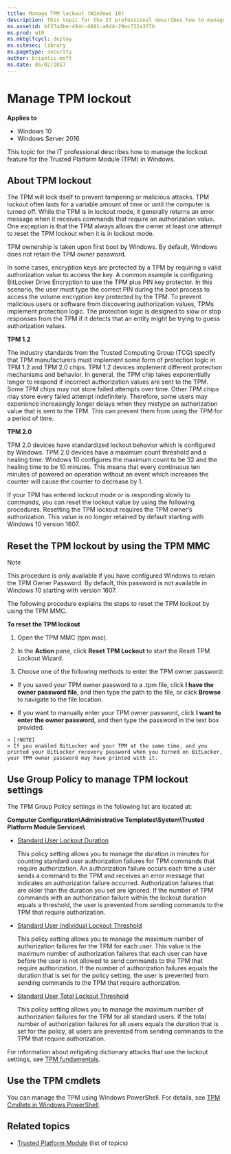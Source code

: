 ```yaml
---
title: Manage TPM lockout (Windows 10)
description: This topic for the IT professional describes how to manage the lockout feature for the Trusted Platform Module (TPM) in Windows.
ms.assetid: bf27adbe-404c-4691-a644-29ec722a3f7b
ms.prod: w10
ms.mktglfcycl: deploy
ms.sitesec: library
ms.pagetype: security
author: brianlic-msft
ms.date: 05/02/2017
---
```

# Manage TPM lockout

**Applies to**
-   Windows 10
-   Windows Server 2016

This topic for the IT professional describes how to manage the lockout feature for the Trusted Platform Module (TPM) in Windows.

## About TPM lockout

The TPM will lock itself to prevent tampering or malicious attacks. TPM lockout often lasts for a variable amount of time or until the computer is turned off. While the TPM is in lockout mode, it generally returns an error message when it receives commands that require an authorization value. One exception is that the TPM always allows the owner at least one attempt to reset the TPM lockout when it is in lockout mode.

TPM ownership is taken upon first boot by Windows. By default, Windows does not retain the TPM owner password.

In some cases, encryption keys are protected by a TPM by requiring a valid authorization value to access the key. A common example is configuring BitLocker Drive Encryption to use the TPM plus PIN key protector. In this scenario, the user must type the correct PIN during the boot process to access the volume encryption key protected by the TPM. To prevent malicious users or software from discovering authorization values, TPMs implement protection logic. The protection logic is designed to slow or stop responses from the TPM if it detects that an entity might be trying to guess authorization values.

**TPM 1.2**

The industry standards from the Trusted Computing Group (TCG) specify that TPM manufacturers must implement some form of protection logic in TPM 1.2 and TPM 2.0 chips. TPM 1.2 devices implement different protection mechanisms and behavior. In general, the TPM chip takes exponentially longer to respond if incorrect authorization values are sent to the TPM. Some TPM chips may not store failed attempts over time. Other TPM chips may store every failed attempt indefinitely. Therefore, some users may experience increasingly longer delays when they mistype an authorization value that is sent to the TPM. This can prevent them from using the TPM for a period of time.

**TPM 2.0**

TPM 2.0 devices have standardized lockout behavior which is configured by Windows. TPM 2.0 devices have a maximum count threshold and a healing time. Windows 10 configures the maximum count to be 32 and the healing time to be 10 minutes. This means that every continuous ten minutes of powered on operation without an event which increases the counter will cause the counter to decrease by 1.

If your TPM has entered lockout mode or is responding slowly to commands, you can reset the lockout value by using the following procedures. Resetting the TPM lockout requires the TPM owner’s authorization. This value is no longer retained by default starting with Windows 10 version 1607.

## Reset the TPM lockout by using the TPM MMC

> [!NOTE]
> This procedure is only available if you have configured Windows to retain the TPM Owner Password. By default, this password is not available in Windows 10 starting with version 1607.

The following procedure explains the steps to reset the TPM lockout by using the TPM MMC.

**To reset the TPM lockout**

1.  Open the TPM MMC (tpm.msc).

2.  In the **Action** pane, click **Reset TPM Lockout** to start the Reset TPM Lockout Wizard.

3.  Choose one of the following methods to enter the TPM owner password:

  -   If you saved your TPM owner password to a .tpm file, click **I have the owner password file**, and then type the path to the file, or click **Browse** to navigate to the file location.

  -   If you want to manually enter your TPM owner password, click **I want to enter the owner password**, and then type the password in the text box provided.

    > [!NOTE]
    > If you enabled BitLocker and your TPM at the same time, and you printed your BitLocker recovery password when you turned on BitLocker, your TPM owner password may have printed with it.

## Use Group Policy to manage TPM lockout settings

The TPM Group Policy settings in the following list are located at:

**Computer Configuration\\Administrative Templates\\System\\Trusted Platform Module Services\\**

-   [Standard User Lockout Duration](trusted-platform-module-services-group-policy-settings.md#standard-user-lockout-duration)

    This policy setting allows you to manage the duration in minutes for counting standard user authorization failures for TPM commands that require authorization. An authorization failure occurs each time a user sends a command to the TPM and receives an error message that indicates an authorization failure occurred. Authorization failures that are older than the duration you set are ignored. If the number of TPM commands with an authorization failure within the lockout duration equals a threshold, the user is prevented from sending commands to the TPM that require authorization.

-   [Standard User Individual Lockout Threshold](trusted-platform-module-services-group-policy-settings.md#standard-user-individual-lockout-threshold)

    This policy setting allows you to manage the maximum number of authorization failures for the TPM for each user. This value is the maximum number of authorization failures that each user can have before the user is not allowed to send commands to the TPM that require authorization. If the number of authorization failures equals the duration that is set for the policy setting, the user is prevented from sending commands to the TPM that require authorization.

-   [Standard User Total Lockout Threshold](trusted-platform-module-services-group-policy-settings.md#standard-user-total-lockout-threshold)

    This policy setting allows you to manage the maximum number of authorization failures for the TPM for all standard users. If the total number of authorization failures for all users equals the duration that is set for the policy, all users are prevented from sending commands to the TPM that require authorization.

For information about mitigating dictionary attacks that use the lockout settings, see [TPM fundamentals](tpm-fundamentals.md#anti-hammering).

## Use the TPM cmdlets

You can manage the TPM using Windows PowerShell. For details, see [TPM Cmdlets in Windows PowerShell](https://technet.microsoft.com/library/jj603116.aspx).

## Related topics

- [Trusted Platform Module](trusted-platform-module-top-node.md) (list of topics)
